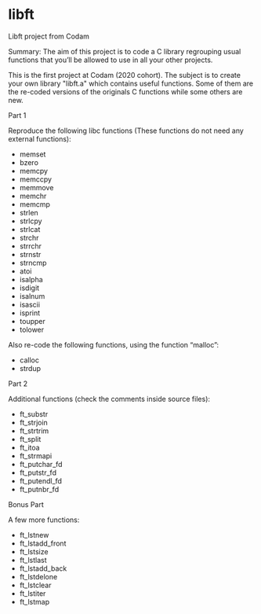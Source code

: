 # libft

Libft project from Codam

Summary: The aim of this project is to code a C library regrouping usual functions that
you’ll be allowed to use in all your other projects.

This is the first project at Codam (2020 cohort). The subject is to create your own library "libft.a" which contains useful functions.
Some of them are the re-coded versions of the originals C functions while some others are new. 

Part 1

Reproduce the following libc functions (These functions do not need any external functions):
- memset
- bzero
- memcpy
- memccpy
- memmove
- memchr
- memcmp
- strlen
- strlcpy
- strlcat
- strchr
- strrchr
- strnstr
- strncmp
- atoi
- isalpha
- isdigit
- isalnum
- isascii
- isprint
- toupper
- tolower

Also re-code the following functions, using the function “malloc”:
- calloc
- strdup

Part 2

Additional functions (check the comments inside source files):
- ft_substr
- ft_strjoin
- ft_strtrim
- ft_split
- ft_itoa
- ft_strmapi
- ft_putchar_fd
- ft_putstr_fd
- ft_putendl_fd
- ft_putnbr_fd

Bonus Part

A few more functions:
- ft_lstnew
- ft_lstadd_front
- ft_lstsize
- ft_lstlast
- ft_lstadd_back
- ft_lstdelone
- ft_lstclear
- ft_lstiter
- ft_lstmap

